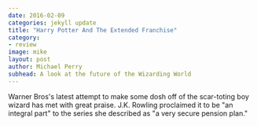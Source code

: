 ```yaml
---
date: 2016-02-09
categories: jekyll update
title: "Harry Potter And The Extended Franchise"
category:
- review
image: mike
layout: post
author: Michael Perry
subhead: A look at the future of the Wizarding World
---
```

Warner Bros&apos;s latest attempt to make some dosh off of the scar-toting boy wizard has met with great praise.
J.K. Rowling proclaimed it to be &quot;an integral part&quot; to the series she described as &quot;a very secure pension plan.&quot;